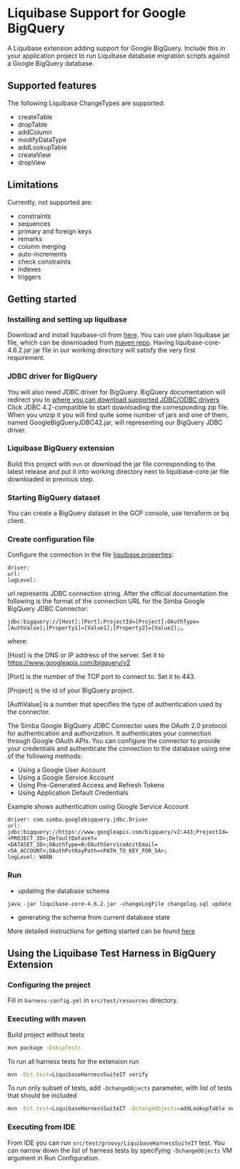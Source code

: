 # Liquibase Support for Google BigQuery

A Liquibase extension adding support for Google BigQuery. Include this in your application project to run Liquibase database migration scripts against a Google BigQuery database.

## Supported features

The following Liquibase ChangeTypes are supported:
- createTable
- dropTable
- addColumn
- modifyDataType
- addLookupTable
- createView
- dropView

## Limitations

Currently, not supported are:
- constraints
- sequences
- primary and foreign keys
- remarks
- column merging
- auto-increments
- check constraints
- indexes
- triggers

## Getting started

### Installing and setting up liquibase

Download and install liquibase-cli from [here](https://www.liquibase.org/download). You can use plain liquibase jar file, which can be downloaded from [maven repo](https://mvnrepository.com/artifact/org.liquibase/liquibase-core/4.6.2). Having liquibase-core-4.6.2.jar jar file in our working directory will satisfy the very first requirement.

### JDBC driver for BigQuery

You will also need JDBC driver for BigQuery. BigQuery documentation will redirect you to [where you can download supported JDBC/ODBC drivers](https://cloud.google.com/bigquery/docs/reference/odbc-jdbc-drivers)
Click JDBC 4.2-compatible to start downloading the corresponding zip file. When you unzip it you will find quite some number of jars and one of them, named GoogleBigQueryJDBC42.jar, will representing our BigQuery JDBC driver.

### Liquibase BigQuery extension

Build this project with `mvn` or download the jar file corresponding to the latest release and put it into working directory next to liquibase-core jar file downloaded in previous step.

### Starting BigQuery dataset

You can create a BigQuery dataset in the GCP console, use terraform or bq client.

### Create configuration file

Configure the connection in the file [liquibase.properties](https://docs.liquibase.com/workflows/liquibase-community/creating-config-properties.html):

```properties
driver:
url:
logLevel:
```

url represents JDBC connection string. After the official documentation the following is the format of the connection URL for the Simba Google BigQuery JDBC Connector:

`jdbc:bigquery://[Host]:[Port];ProjectId=[Project];OAuthType= [AuthValue];[Property1]=[Value1];[Property2]=[Value2];…`

where:

[Host] is the DNS or IP address of the server. Set it to https://www.googleapis.com/bigquery/v2

[Port] is the number of the TCP port to connect to. Set it to 443.

[Project] is the id of your BigQuery project.

[AuthValue] is a number that specifies the type of authentication used by the connector.

The Simba Google BigQuery JDBC Connector uses the OAuth 2.0 protocol for authentication and authorization. It authenticates your connection through Google OAuth APIs. You can configure the connector to provide your credentials and authenticate the connection to the database using one of the following methods:

- Using a Google User Account
- Using a Google Service Account
- Using Pre-Generated Access and Refresh Tokens
- Using Application Default Credentials

Example shows authentication using Google Service Account

```properties
driver: com.simba.googlebigquery.jdbc.Driver
url: jdbc:bigquery://https://www.googleapis.com/bigquery/v2:443;ProjectId=<PROJECT_ID>;DefaultDataset=<DATASET_ID>;OAuthType=0;OAuthServiceAcctEmail=<SA_ACCOUNT>;OAuthPvtKeyPath=<PATH_TO_KEY_FOR_SA>;
logLevel: WARN
```

### Run

- updating the database schema

```shell
java -jar liquibase-core-4.6.2.jar -changeLogFile changelog.sql update
```

- generating the schema from current database state

More detailed instructions for getting started can be found [here](https://medium.com/google-cloud/version-control-of-bigquery-schema-changes-with-liquibase-ddc7092d6d1d)

## Using the Liquibase Test Harness in BigQuery Extension

### Configuring the project

Fill in `harness-config.yml` in `src/test/resources` directory.

### Executing with maven

Build project without tests

```sh
mvn package -DskipTests
```

To run all harness tests for the extension run

```sh
mvn -Dit.test=LiquibaseHarnessSuiteIT verify
```

To run only subset of tests, add `-DchangeObjects` parameter,
with list of tests that should be included

```sh
mvn -Dit.test=LiquibaseHarnessSuiteIT -DchangeObjects=addLookupTable verify
 ```

### Executing from IDE

From IDE you can run `src/test/groovy/LiquibaseHarnessSuiteIT` test.
You can narrow down the list of harness tests by specifying `-DchangeObjects`
VM argument in Run Configuration.
